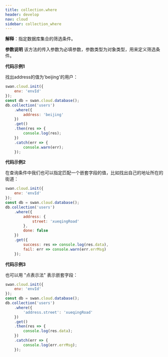 ```yaml
---
title: collection.where
header: develop
nav: cloud
sidebar: collection_where
---
```

 



**解释**：指定数据库集合的筛选条件。

**参数说明**
该方法的传入参数为必填参数，参数类型为对象类型，用来定义筛选条件。

**代码示例1**

找出address的值为'beijing'的用户：

```js
swan.cloud.init({
    env: 'envId'
});
const db = swan.cloud.database();
db.collection('users')
    .where({
        address: 'beijing'
    })
    .get()
    .then(res => {
        console.log(res);
    })
    .catch(err => {
        console.warn(err);
    });
```

**代码示例2**

在查询条件中我们也可以指定匹配一个嵌套字段的值，比如找出自己的地址所在的街道：

```js
swan.cloud.init({
    env: 'envId'
});
const db = swan.cloud.database();
db.collection('users')
    .where({
        address: {
            street: 'xueqingRoad'
        },
        done: false
    })
    .get({
        success: res => console.log(res.data),
        fail: err => console.warn(err.errMsg)
    });
```
**代码示例3**

也可以用 "点表示法" 表示嵌套字段：

```js
swan.cloud.init({
    env: 'envId'
});
const db = swan.cloud.database();
db.collection('users')
    .where({
        'address.street': 'xueqingRoad'
    })
    .get()
    .then(res => {
        console.log(res.data);
    })
    .catch(err => {
        console.log(err.errMsg);
    });
```


